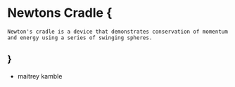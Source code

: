 # Newtons Cradle {
    Newton's cradle is a device that demonstrates conservation of momentum and energy using a series of swinging spheres.
}
- 
- maitrey kamble
